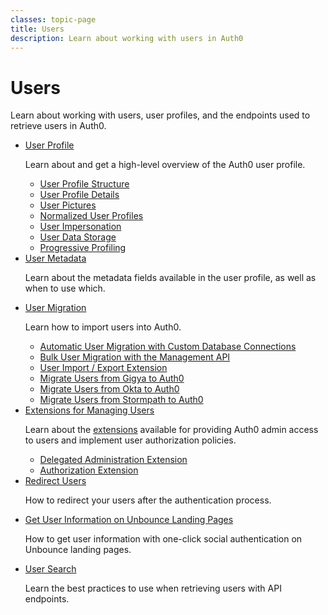 ```yaml
---
classes: topic-page
title: Users
description: Learn about working with users in Auth0
---
```


<div class="topic-page-header">
  <div data-name="example" class="topic-page-badge"></div>
  <h1>Users</h1>
  <p>
    Learn about working with users, user profiles, and the endpoints used to retrieve users in Auth0.
  </p>
</div>

<ul class="topic-links">
  <li>
    <i class="icon icon-budicon-715"></i><a href="/user-profile">User Profile</a>
    <p>
        Learn about and get a high-level overview of the Auth0 user profile.
    </p>
    <ul>
      <li>
        <i class="icon icon-budicon-695"></i><a href="/user-profile/user-profile-structure">User Profile Structure</a>
      </li>
      <li>
        <i class="icon icon-budicon-695"></i><a href="/user-profile/user-profile-details">User Profile Details</a>
      </li>
      <li>
        <i class="icon icon-budicon-695"></i><a href="/user-profile/user-picture">User Pictures</a>
      </li>
      <li>
        <i class="icon icon-budicon-695"></i><a href="/user-profile/normalized/auth0">Normalized User Profiles</a>
      </li>
      <li>
        <i class="icon icon-budicon-695"></i><a href="/user-profile/user-impersonation">User Impersonation</a>
      </li>
      <li>
        <i class="icon icon-budicon-695"></i><a href="/user-profile/user-data-storage">User Data Storage</a>
      </li>
      <li>
        <i class="icon icon-budicon-695"></i><a href="/user-profile/progressive-profiling">Progressive Profiling</a>
      </li>
    </ul>
  </li>
  <li>
    <i class="icon icon-budicon-715"></i><a href="/metadata">User Metadata</a>
    <p>
      Learn about the metadata fields available in the user profile, as well as when to use which.
    </p>
  </li>
  <li>
    <i class="icon icon-budicon-715"></i><a href="/users/migrations">User Migration</a>
    <p>
      Learn how to import users into Auth0.
    </p>
    <ul>
      <li>
        <i class="icon icon-budicon-695"></i><a href="/users/migrations/custom-db">Automatic User Migration with Custom Database Connections</a>
      </li>
      <li>
        <i class="icon icon-budicon-695"></i><a href="/users/migrations/bulk-import">Bulk User Migration with the Management API</a>
      </li>
      <li>
        <i class="icon icon-budicon-695"></i><a href="/extensions/user-import-export">User Import / Export Extension</a>
      </li>
      <li>
        <i class="icon icon-budicon-695"></i><a href="/users/migrations/gigya">Migrate Users from Gigya to Auth0</a>
      </li>
      <li>
        <i class="icon icon-budicon-695"></i><a href="/users/migrations/okta">Migrate Users from Okta to Auth0</a>
      </li>
      <li>
        <i class="icon icon-budicon-695"></i><a href="/users/migrations/stormpath">Migrate Users from Stormpath to Auth0</a>
      </li>
    </ul>
  </li>
  <li>
    <i class="icon icon-budicon-715"></i><a href="/extensions/delegated-admin">Extensions for Managing Users</a>
    <p>
      Learn about the <a href="/extensions">extensions</a> available for providing Auth0 admin access to users and implement user authorization policies.
    </p>
    <ul>
      <li>
        <i class="icon icon-budicon-695"></i><a href="/extensions/delegated-admin">Delegated Administration Extension</a>
      </li>
      <li>
        <i class="icon icon-budicon-695"></i><a href="/extensions/authorization-extension/v2">Authorization Extension</a>
      </li>
    </ul>
  </li>
  <li>
    <i class="icon icon-budicon-715"></i><a href="/users/redirecting-users">Redirect Users</a>
    <p>
        How to redirect your users after the authentication process.
    </p>
  </li>
  <li>
    <i class="icon icon-budicon-715"></i><a href="/users/get-user-information-with-unbounce-landing-pages">Get User Information on Unbounce Landing Pages</a>
    <p>
        How to get user information with one-click social authentication on Unbounce landing pages.
    </p>
  </li>
  <li>
    <i class="icon icon-budicon-715"></i><a href="/users/search">User Search</a>
    <p>
        Learn the best practices to use when retrieving users with API endpoints.
    </p>
  </li>
</ul>
